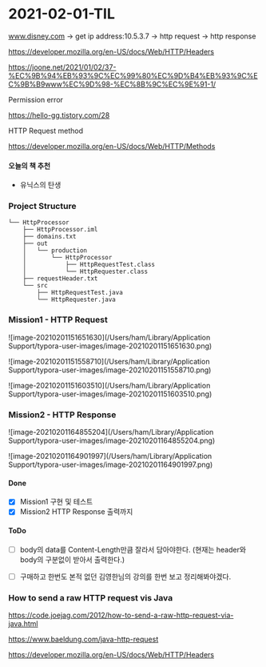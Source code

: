 # 2021-02-01-TIL



www.disney.com -> get ip address:10.5.3.7 -> http request -> http response



https://developer.mozilla.org/en-US/docs/Web/HTTP/Headers

https://joone.net/2021/01/02/37-%EC%9B%94%EB%93%9C%EC%99%80%EC%9D%B4%EB%93%9C%EC%9B%B9www%EC%9D%98-%EC%8B%9C%EC%9E%91-1/

Permission error

https://hello-gg.tistory.com/28

HTTP Request method

https://developer.mozilla.org/en-US/docs/Web/HTTP/Methods

#### 오늘의 책 추천

- 유닉스의 탄생



### Project Structure

```
└── HttpProcessor
    ├── HttpProcessor.iml
    ├── domains.txt
    ├── out
    │   └── production
    │       └── HttpProcessor
    │           ├── HttpRequestTest.class
    │           └── HttpRequester.class
    ├── requestHeader.txt
    └── src
        ├── HttpRequestTest.java
        └── HttpRequester.java
```



### Mission1 - HTTP Request

![image-20210201151651630](/Users/ham/Library/Application Support/typora-user-images/image-20210201151651630.png)

![image-20210201151558710](/Users/ham/Library/Application Support/typora-user-images/image-20210201151558710.png)

![image-20210201151603510](/Users/ham/Library/Application Support/typora-user-images/image-20210201151603510.png)

### Mission2 - HTTP Response

![image-20210201164855204](/Users/ham/Library/Application Support/typora-user-images/image-20210201164855204.png)

![image-20210201164901997](/Users/ham/Library/Application Support/typora-user-images/image-20210201164901997.png)

#### Done

- [x] Mission1 구현 및 테스트
- [x] Mission2 HTTP Response 출력까지

#### ToDo

- [ ] body의 data를 Content-Length만큼 잘라서 담아야한다. (현재는 header와 body의 구분없이 받아서 출력한다.)

- [ ] 구매하고 한번도 본적 없던 김영한님의 강의를 한번 보고 정리해봐야겠다.



### How to send a raw HTTP request vis Java

https://code.joejag.com/2012/how-to-send-a-raw-http-request-via-java.html

https://www.baeldung.com/java-http-request

https://developer.mozilla.org/en-US/docs/Web/HTTP/Headers